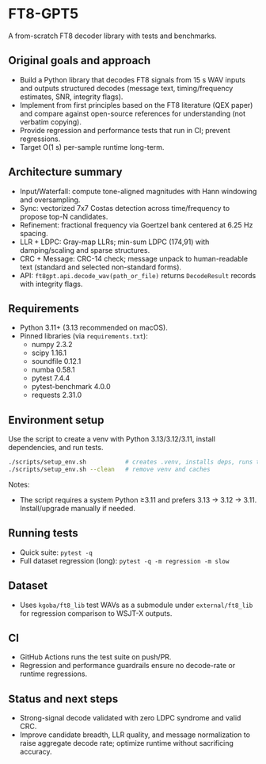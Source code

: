 # FT8-GPT5

A from-scratch FT8 decoder library with tests and benchmarks.

## Original goals and approach
- Build a Python library that decodes FT8 signals from 15 s WAV inputs and outputs structured decodes (message text, timing/frequency estimates, SNR, integrity flags).
- Implement from first principles based on the FT8 literature (QEX paper) and compare against open-source references for understanding (not verbatim copying).
- Provide regression and performance tests that run in CI; prevent regressions.
- Target O(1 s) per-sample runtime long-term.

## Architecture summary
- Input/Waterfall: compute tone-aligned magnitudes with Hann windowing and oversampling.
- Sync: vectorized 7x7 Costas detection across time/frequency to propose top-N candidates.
- Refinement: fractional frequency via Goertzel bank centered at 6.25 Hz spacing.
- LLR + LDPC: Gray-map LLRs; min-sum LDPC (174,91) with damping/scaling and sparse structures.
- CRC + Message: CRC-14 check; message unpack to human-readable text (standard and selected non-standard forms).
- API: `ft8gpt.api.decode_wav(path_or_file)` returns `DecodeResult` records with integrity flags.

## Requirements
- Python 3.11+ (3.13 recommended on macOS).
- Pinned libraries (via `requirements.txt`):
  - numpy 2.3.2
  - scipy 1.16.1
  - soundfile 0.12.1
  - numba 0.58.1
  - pytest 7.4.4
  - pytest-benchmark 4.0.0
  - requests 2.31.0

## Environment setup
Use the script to create a venv with Python 3.13/3.12/3.11, install dependencies, and run tests.

```bash
./scripts/setup_env.sh           # creates .venv, installs deps, runs tests
./scripts/setup_env.sh --clean   # remove venv and caches
```

Notes:
- The script requires a system Python ≥3.11 and prefers 3.13 → 3.12 → 3.11. Install/upgrade manually if needed.

## Running tests
- Quick suite: `pytest -q`
- Full dataset regression (long): `pytest -q -m regression -m slow`

## Dataset
- Uses `kgoba/ft8_lib` test WAVs as a submodule under `external/ft8_lib` for regression comparison to WSJT-X outputs.

## CI
- GitHub Actions runs the test suite on push/PR.
- Regression and performance guardrails ensure no decode-rate or runtime regressions.

## Status and next steps
- Strong-signal decode validated with zero LDPC syndrome and valid CRC.
- Improve candidate breadth, LLR quality, and message normalization to raise aggregate decode rate; optimize runtime without sacrificing accuracy.
